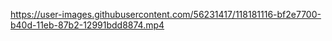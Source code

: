 
https://user-images.githubusercontent.com/56231417/118181116-bf2e7700-b40d-11eb-87b2-12991bdd8874.mp4

